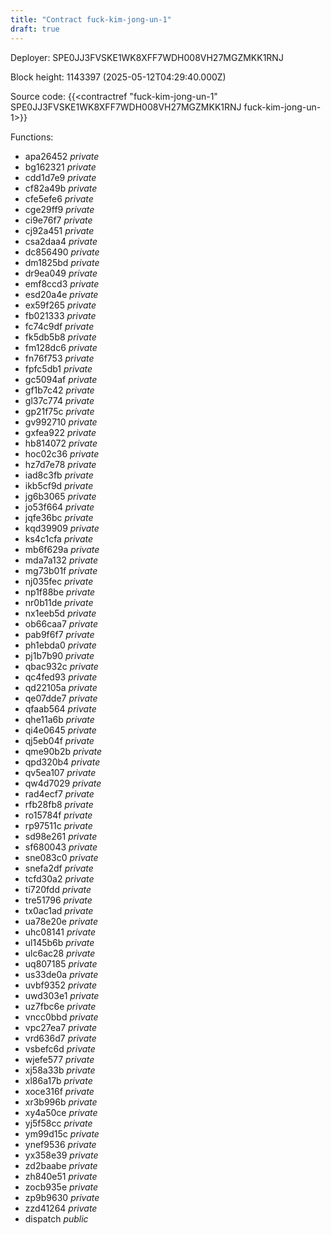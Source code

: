 ```yaml
---
title: "Contract fuck-kim-jong-un-1"
draft: true
---
```

Deployer: SPE0JJ3FVSKE1WK8XFF7WDH008VH27MGZMKK1RNJ


 



Block height: 1143397 (2025-05-12T04:29:40.000Z)

Source code: {{<contractref "fuck-kim-jong-un-1" SPE0JJ3FVSKE1WK8XFF7WDH008VH27MGZMKK1RNJ fuck-kim-jong-un-1>}}

Functions:

* apa26452 _private_
* bg162321 _private_
* cdd1d7e9 _private_
* cf82a49b _private_
* cfe5efe6 _private_
* cge29ff9 _private_
* ci9e76f7 _private_
* cj92a451 _private_
* csa2daa4 _private_
* dc856490 _private_
* dm1825bd _private_
* dr9ea049 _private_
* emf8ccd3 _private_
* esd20a4e _private_
* ex59f265 _private_
* fb021333 _private_
* fc74c9df _private_
* fk5db5b8 _private_
* fm128dc6 _private_
* fn76f753 _private_
* fpfc5db1 _private_
* gc5094af _private_
* gf1b7c42 _private_
* gl37c774 _private_
* gp21f75c _private_
* gv992710 _private_
* gxfea922 _private_
* hb814072 _private_
* hoc02c36 _private_
* hz7d7e78 _private_
* iad8c3fb _private_
* ikb5cf9d _private_
* jg6b3065 _private_
* jo53f664 _private_
* jqfe36bc _private_
* kqd39909 _private_
* ks4c1cfa _private_
* mb6f629a _private_
* mda7a132 _private_
* mg73b01f _private_
* nj035fec _private_
* np1f88be _private_
* nr0b11de _private_
* nx1eeb5d _private_
* ob66caa7 _private_
* pab9f6f7 _private_
* ph1ebda0 _private_
* pj1b7b90 _private_
* qbac932c _private_
* qc4fed93 _private_
* qd22105a _private_
* qe07dde7 _private_
* qfaab564 _private_
* qhe11a6b _private_
* qi4e0645 _private_
* qj5eb04f _private_
* qme90b2b _private_
* qpd320b4 _private_
* qv5ea107 _private_
* qw4d7029 _private_
* rad4ecf7 _private_
* rfb28fb8 _private_
* ro15784f _private_
* rp97511c _private_
* sd98e261 _private_
* sf680043 _private_
* sne083c0 _private_
* snefa2df _private_
* tcfd30a2 _private_
* ti720fdd _private_
* tre51796 _private_
* tx0ac1ad _private_
* ua78e20e _private_
* uhc08141 _private_
* ul145b6b _private_
* ulc6ac28 _private_
* uq807185 _private_
* us33de0a _private_
* uvbf9352 _private_
* uwd303e1 _private_
* uz7fbc6e _private_
* vncc0bbd _private_
* vpc27ea7 _private_
* vrd636d7 _private_
* vsbefc6d _private_
* wjefe577 _private_
* xj58a33b _private_
* xl86a17b _private_
* xoce316f _private_
* xr3b996b _private_
* xy4a50ce _private_
* yj5f58cc _private_
* ym99d15c _private_
* ynef9536 _private_
* yx358e39 _private_
* zd2baabe _private_
* zh840e51 _private_
* zocb935e _private_
* zp9b9630 _private_
* zzd41264 _private_
* dispatch _public_
